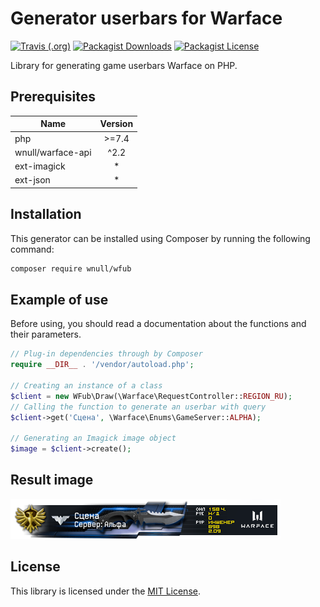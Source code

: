# Generator userbars for Warface

[![Travis (.org)](https://img.shields.io/travis/wnull/wfub?style=flat-square)](https://travis-ci.com/wnull/wfub)
[![Packagist Downloads](https://img.shields.io/packagist/dm/wnull/wfub?color=informational&style=flat-square)](//packagist.org/packages/wnull/wfub)
[![Packagist License](https://img.shields.io/packagist/l/wnull/wfub?style=flat-square)](//packagist.org/packages/wnull/wfub)

Library for generating game userbars Warface on PHP.

## Prerequisites

| Name               | Version |
|  ---               |  :---:  |
| php                | \>=7.4  |
| wnull/warface-api  |  ^2.2   |
| ext-imagick        |    *    |
| ext-json           |    *    |

## Installation

This generator can be installed using Composer by running the following command:

```sh
composer require wnull/wfub
```

## Example of use

Before using, you should read a documentation about the functions and their parameters. 

```php
// Plug-in dependencies through by Composer
require __DIR__ . '/vendor/autoload.php';

// Creating an instance of a class
$client = new WFub\Draw(\Warface\RequestController::REGION_RU);
// Calling the function to generate an userbar with query
$client->get('Сцена', \Warface\Enums\GameServer::ALPHA);

// Generating an Imagick image object
$image = $client->create();
```
## Result image

[![Example userbar](/src/WFub/Resources/images/sys/example.png)](//wfub.herokuapp.com/)

## License

This library is licensed under the [MIT License](https://github.com/wnull/wfub/blob/master/LICENSE).
